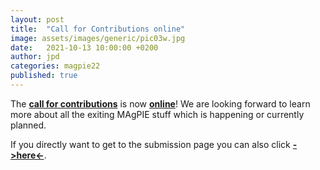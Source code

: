 ```yaml
---
layout: post
title:  "Call for Contributions online"
image: assets/images/generic/pic03w.jpg
date:   2021-10-13 10:00:00 +0200
author: jpd
categories: magpie22
published: true
---
```


The [**call for contributions**](../../../stories/call) is now [**online**](../../../stories/call)! We are looking forward to learn more about all the exiting MAgPIE stuff which is happening or currently planned.

If you directly want to get to the submission page you can also click [**->here<-**](../../../stories/submit).
